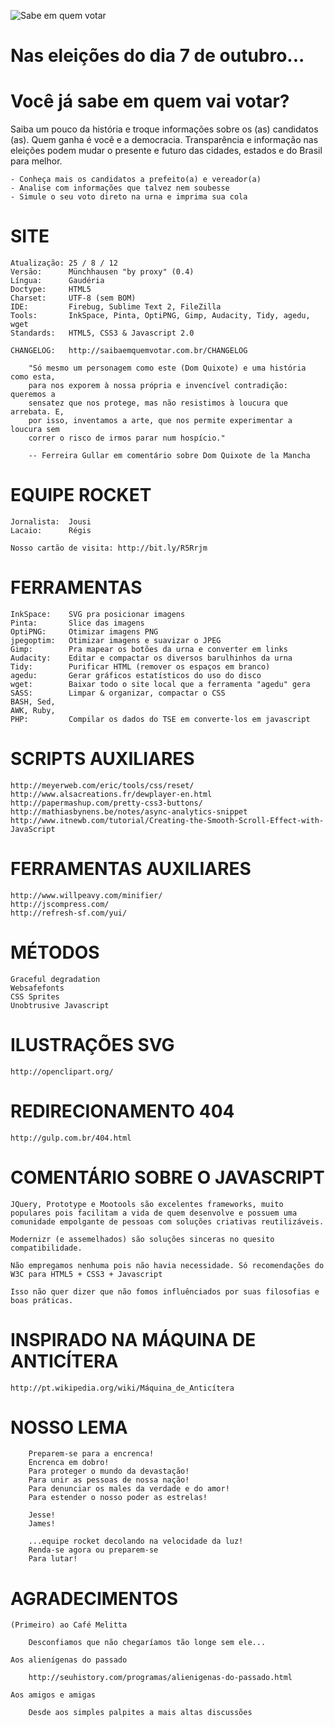![Sabe em quem votar](http://a8.sphotos.ak.fbcdn.net/hphotos-ak-ash4/409678_229469933842210_68214027_n.jpg)

# Nas eleições do dia 7 de outubro...
# Você já sabe em quem vai votar?

Saiba um pouco da história e troque informações sobre os (as) candidatos (as). Quem ganha é você e a democracia. Transparência e informação nas eleições podem mudar o presente e futuro das cidades, estados e do Brasil para melhor.

	- Conheça mais os candidatos a prefeito(a) e vereador(a)
	- Analise com informações que talvez nem soubesse
	- Simule o seu voto direto na urna e imprima sua cola


# SITE

	Atualização: 25 / 8 / 12
	Versão:      Münchhausen "by proxy" (0.4)
	Língua:      Gaudéria
	Doctype:     HTML5
	Charset:     UTF-8 (sem BOM)
	IDE:         Firebug, Sublime Text 2, FileZilla
	Tools:       InkSpace, Pinta, OptiPNG, Gimp, Audacity, Tidy, agedu, wget
	Standards:   HTML5, CSS3 & Javascript 2.0

	CHANGELOG:   http://saibaemquemvotar.com.br/CHANGELOG

		"Só mesmo um personagem como este (Dom Quixote) e uma história como esta,
		para nos exporem à nossa própria e invencível contradição: queremos a
		sensatez que nos protege, mas não resistimos à loucura que arrebata. E,
		por isso, inventamos a arte, que nos permite experimentar a loucura sem
		correr o risco de irmos parar num hospício."

		-- Ferreira Gullar em comentário sobre Dom Quixote de la Mancha


# EQUIPE ROCKET

	Jornalista:  Jousi
	Lacaio:      Régis

	Nosso cartão de visita: http://bit.ly/R5Rrjm



# FERRAMENTAS

	InkSpace:    SVG pra posicionar imagens
	Pinta:       Slice das imagens
	OptiPNG:     Otimizar imagens PNG
	jpegoptim:   Otimizar imagens e suavizar o JPEG
	Gimp:        Pra mapear os botões da urna e converter em links
	Audacity:    Editar e compactar os diversos barulhinhos da urna
	Tidy:        Purificar HTML (remover os espaços em branco)
	agedu:       Gerar gráficos estatísticos do uso do disco
	wget:        Baixar todo o site local que a ferramenta "agedu" gera
	SASS:        Limpar & organizar, compactar o CSS
	BASH, Sed,
	AWK, Ruby,
	PHP:         Compilar os dados do TSE em converte-los em javascript



# SCRIPTS AUXILIARES

	http://meyerweb.com/eric/tools/css/reset/
	http://www.alsacreations.fr/dewplayer-en.html
	http://papermashup.com/pretty-css3-buttons/
	http://mathiasbynens.be/notes/async-analytics-snippet
	http://www.itnewb.com/tutorial/Creating-the-Smooth-Scroll-Effect-with-JavaScript



# FERRAMENTAS AUXILIARES

	http://www.willpeavy.com/minifier/
	http://jscompress.com/
	http://refresh-sf.com/yui/



# MÉTODOS

	Graceful degradation
	Websafefonts
	CSS Sprites
	Unobtrusive Javascript



# ILUSTRAÇÕES SVG

	http://openclipart.org/



# REDIRECIONAMENTO 404

	http://gulp.com.br/404.html



# COMENTÁRIO SOBRE O JAVASCRIPT

	JQuery, Prototype e Mootools são excelentes frameworks, muito populares pois facilitam a vida de quem desenvolve e possuem uma comunidade empolgante de pessoas com soluções criativas reutilizáveis.

	Modernizr (e assemelhados) são soluções sinceras no quesito compatibilidade.

	Não empregamos nenhuma pois não havia necessidade. Só recomendações do W3C para HTML5 + CSS3 + Javascript

	Isso não quer dizer que não fomos influênciados por suas filosofias e boas práticas.



# INSPIRADO NA MÁQUINA DE ANTICÍTERA

	http://pt.wikipedia.org/wiki/Máquina_de_Anticítera



# NOSSO LEMA

		Preparem-se para a encrenca!
		Encrenca em dobro!
		Para proteger o mundo da devastação!
		Para unir as pessoas de nossa nação!
		Para denunciar os males da verdade e do amor!
		Para estender o nosso poder as estrelas!

		Jesse!
		James!

		...equipe rocket decolando na velocidade da luz!
		Renda-se agora ou preparem-se
		Para lutar!



# AGRADECIMENTOS

	(Primeiro) ao Café Melitta

		Desconfiamos que não chegaríamos tão longe sem ele...

	Aos alienígenas do passado

		http://seuhistory.com/programas/alienigenas-do-passado.html

	Aos amigos e amigas

		Desde aos simples palpites a mais altas discussões

